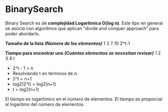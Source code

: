# BinarySearch

Binary Search es de **complejidad Logarítmica O(log n)**. Este tipo en general se asocia con algoritmos que aplican "divide and conquer approach" para poder abordarlo.

**Tamaño de la lista 	_(Número de los elementos)_** 1   3   7   10   2^t-1										

**Tiempo para encontrar uno _(Cuántos elementos se necesitan revisar)_** 1    2	3	4    t

* 2^t - 1 = n
* Resolviendo t en términos de n
* 2^t = n+1
* log2(2^t) = log2(n+1) 
* t = log2(n+1) 

El tiempo es logarítmico en el número de elementos. El tiempo es proporcial al logaritmo del número de elementos.




